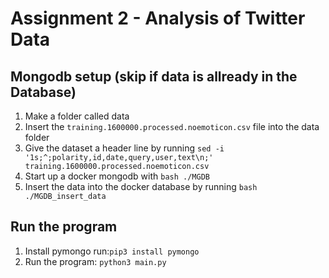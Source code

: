 # Assignment 2 - Analysis of Twitter Data
## Mongodb setup (skip if data is allready in the Database)
1. Make a folder called data
1. Insert the `training.1600000.processed.noemoticon.csv` file into the data folder
1. Give the dataset a header line by running `sed -i '1s;^;polarity,id,date,query,user,text\n;' training.1600000.processed.noemoticon.csv`
1. Start up a docker mongodb with `bash ./MGDB`
1. Insert the data into the docker database by running `bash ./MGDB_insert_data`

## Run the program
1. Install pymongo run:`pip3 install pymongo`
1. Run the program: `python3 main.py`
